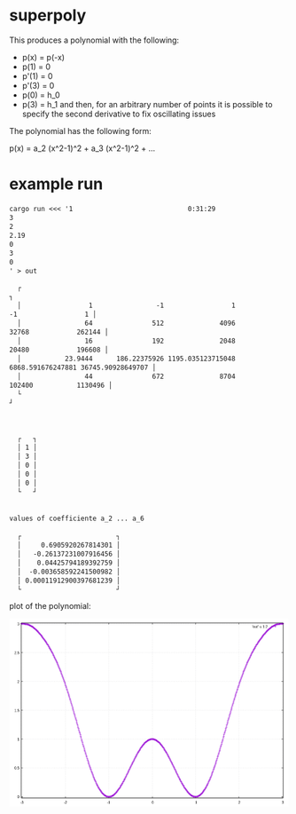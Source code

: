 # superpoly

This produces a polynomial with the following:
 - p(x) = p(-x)
 - p(1) = 0
 - p'(1) = 0
 - p'(3) = 0
 - p(0) = h_0
 - p(3) = h_1
and then, for an arbitrary number of points it is possible to specify the second derivative to fix oscillating issues

The polynomial has the following form:

p(x) = a_2 (x^2-1)^2 + a_3 (x^2-1)^2 + ...

# example run

```
cargo run <<< '1                             0:31:29
3
2
2.19
0
3
0
' > out
```

```
  ┌                                                                                           ┐
  │                 1                -1                 1                -1                 1 │
  │                64               512              4096             32768            262144 │
  │                16               192              2048             20480            196608 │
  │           23.9444      186.22375926 1195.035123715048 6868.591676247881 36745.90928649707 │
  │                44               672              8704            102400           1130496 │
  └                                                                                           ┘



  ┌   ┐
  │ 1 │
  │ 3 │
  │ 0 │
  │ 0 │
  │ 0 │
  └   ┘


values of coefficiente a_2 ... a_6

  ┌                        ┐
  │     0.6905920267814301 │
  │   -0.26137231007916456 │
  │    0.04425794189392759 │
  │  -0.003658592241500982 │
  │ 0.00011912900397681239 │
  └                        ┘
```

plot of the polynomial:

![plot of p(x)](poly.png)

